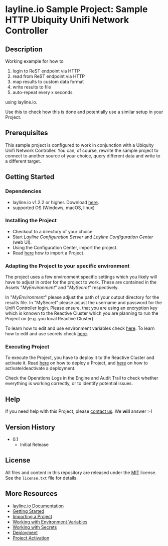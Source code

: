 # layline.io Sample Project: Sample HTTP Ubiquity Unifi Network Controller

## Description

Working example for how to
1. login to ReST endpoint via HTTP
2. read from ReST endpoint via HTTP
3. map results to custom data format
4. write results to file
5. auto-repeat every x seconds

using layline.io. 

Use this to check how this is done and potentially use a similar setup in your Project. 

## Prerequisites

This sample project is configured to work in conjunction with a Ubiquity Unifi Network Controller.
You can, of course, rewrite the sample project to connect to another source of your choice, query different data and write to a different target.

## Getting Started

### Dependencies

* layline.io v1.2.2 or higher. Download [here](https://layline.io/download).
* supported OS (Windows, macOS, linux)

### Installing the Project

* Checkout to a directory of your choice 
* Start _Layline Configuration Server_ and _Layline Configuration Center_ (web UI).
* Using the Configuration Center, import the project. 
* Read [here](https://doc.layline.io/docs/concept/wf-config/configuration#importing-a-project-directory) how to import a Project.

### Adapting the Project to your specific environment

The project uses a few environment specific settings which you likely will have to adjust in order for the project to work. 
These are contained in the Assets "*MyEnvironment*" and "*MySecret*" respectively.

In "*MyEnvironment*" please adjust the path of your output directory for the results file.
In "MySecret" please adjust the username and password for the Unifi Controller login. Please ensure, that you are using an encryption key which is knnown to the Reactive Cluster which you are planning to run the Project on (e.g. you local Reactive Cluster).

To learn how to edit and use environment variables check [here](https://doc.layline.io/docs/assets/resources/asset-resource-environment).
To learn how to edit and use secrets check [here](https://doc.layline.io/docs/assets/resources/asset-resource-secret).

### Executing Project

To execute the Project, you have to deploy it to the Reactive Cluster and activate it.
Read [here](https://doc.layline.io/docs/concept/wf-config/deployment) on how to deploy a Project, and [here](https://doc.layline.io/docs/concept/operations/cluster#activating--deactivating-a-deployment) on how to activate/deactivate a deployment.

Check the Operations Logs in the Engine and Audit Trail to check whether everything is working correctly, or to identify potential issues.

## Help

If you need help with this Project, please [contact us](mailto:support@layline.io). We **will** answer :-)

## Version History

* 0.1
  * Initial Release

## License

All files and content in this repository are released under the [MIT](https://opensource.org/licenses/MIT) license. 
See the `license.txt` file  for details.

## More Resources

* [layline.io Documentation](https://doc.layline.io)
* [Getting Started](https://doc.layline.io/quickstart/)
* [Importing a Project](https://doc.layline.io/doc/wf-config/configuration.html#importing-a-project-directory)
* [Working with Environment Variables](https://doc.layline.io/docs/assets/resources/asset-resource-environment)
* [Working with Secrets](https://doc.layline.io/docs/assets/resources/asset-resource-secret)
* [Deployment](https://doc.layline.io/docs/concept/wf-config/deployment)
* [Project Activation](https://doc.layline.io/docs/concept/operations/cluster#activating--deactivating-a-deployment)

